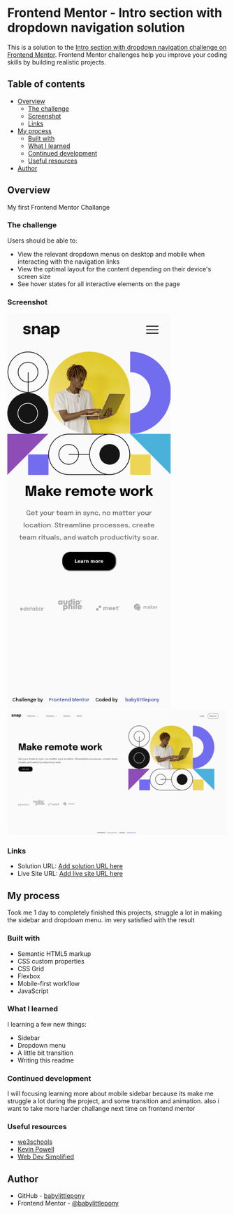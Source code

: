 # Frontend Mentor - Intro section with dropdown navigation solution

This is a solution to the [Intro section with dropdown navigation challenge on Frontend Mentor](https://www.frontendmentor.io/challenges/intro-section-with-dropdown-navigation-ryaPetHE5). Frontend Mentor challenges help you improve your coding skills by building realistic projects.

## Table of contents

- [Overview](#overview)
  - [The challenge](#the-challenge)
  - [Screenshot](#screenshot)
  - [Links](#links)
- [My process](#my-process)
  - [Built with](#built-with)
  - [What I learned](#what-i-learned)
  - [Continued development](#continued-development)
  - [Useful resources](#useful-resources)
- [Author](#author)

## Overview

My first Frontend Mentor Challange

### The challenge

Users should be able to:

- View the relevant dropdown menus on desktop and mobile when interacting with the navigation links
- View the optimal layout for the content depending on their device's screen size
- See hover states for all interactive elements on the page

### Screenshot

![](./screenshot/Screenshot%202022-09-21%20at%2009-52-29%20Frontend%20Mentor%20Intro%20section%20with%20dropdown%20navigation.png)
![](./screenshot/Screenshot%202022-09-21%20at%2009-50-49%20Frontend%20Mentor%20Intro%20section%20with%20dropdown%20navigation.png)

### Links

- Solution URL: [Add solution URL here](https://your-solution-url.com)
- Live Site URL: [Add live site URL here](https://your-live-site-url.com)

## My process

Took me 1 day to completely finished this projects, struggle a lot in making the sidebar and dropdown menu.
im very satisfied with the result

### Built with

- Semantic HTML5 markup
- CSS custom properties
- CSS Grid
- Flexbox
- Mobile-first workflow
- JavaScript

### What I learned

I learning a few new things:

- Sidebar
- Dropdown menu
- A little bit transition
- Writing this readme

### Continued development

I will focusing learning more about mobile sidebar because its make me struggle a lot during the project, and some transition and animation.
also i want to take more harder challange next time on frontend mentor

### Useful resources

- [we3schools](https://www.w3schools.com)
- [Kevin Powell](https://www.youtube.com/kepowob)
- [Web Dev Simplified](https://www.youtube.com/c/WebDevSimplified)

## Author

- GitHub - [babylittlepony](https://github.com/babylittlepony)
- Frontend Mentor - [@babylittlepony](https://www.frontendmentor.io/profile/babylittlepony)
